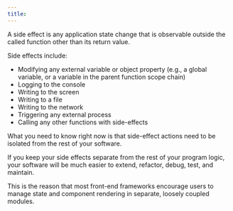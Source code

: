 ```yaml
---
title:
---
```

A side effect is any application state change that is observable outside the called function other than its return value. 

Side effects include:

-   Modifying any external variable or object property (e.g., a global variable, or a variable in the parent function scope chain)
-   Logging to the console
-   Writing to the screen
-   Writing to a file
-   Writing to the network
-   Triggering any external process
-   Calling any other functions with side-effects

What you need to know right now is that side-effect actions need to be isolated from the rest of your software. 

If you keep your side effects separate from the rest of your program logic, your software will be much easier to extend, refactor, debug, test, and maintain.

This is the reason that most front-end frameworks encourage users to manage state and component rendering in separate, loosely coupled modules.